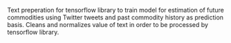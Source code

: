 Text preperation for tensorflow library to train model for estimation of future commodities using Twitter tweets and past commodity history as prediction basis.
Cleans and normalizes value of text in order to be processed by tensorflow library.
